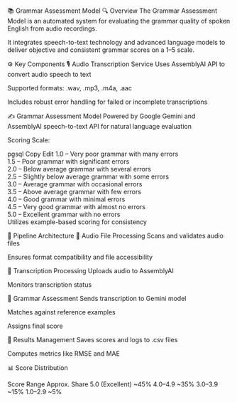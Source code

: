 📚 Grammar Assessment Model
🔍 Overview
The Grammar Assessment Model is an automated system for evaluating the grammar quality of spoken English from audio recordings.

It integrates speech-to-text technology and advanced language models to deliver objective and consistent grammar scores on a 1–5 scale.

⚙️ Key Components
🎙️ Audio Transcription Service
Uses AssemblyAI API to convert audio speech to text

Supported formats: .wav, .mp3, .m4a, .aac

Includes robust error handling for failed or incomplete transcriptions

✍️ Grammar Assessment Model
Powered by Google Gemini and AssemblyAI speech-to-text API for natural language evaluation

Scoring Scale:

pgsql
Copy
Edit
1.0 – Very poor grammar with many errors  
1.5 – Poor grammar with significant errors  
2.0 – Below average grammar with several errors  
2.5 – Slightly below average grammar with some errors  
3.0 – Average grammar with occasional errors  
3.5 – Above average grammar with few errors  
4.0 – Good grammar with minimal errors  
4.5 – Very good grammar with almost no errors  
5.0 – Excellent grammar with no errors  
Utilizes example-based scoring for consistency

🧩 Pipeline Architecture
📂 Audio File Processing
Scans and validates audio files

Ensures format compatibility and file accessibility

🔁 Transcription Processing
Uploads audio to AssemblyAI

Monitors transcription status

🧠 Grammar Assessment
Sends transcription to Gemini model

Matches against reference examples

Assigns final score

💾 Results Management
Saves scores and logs to .csv files

Computes metrics like RMSE and MAE

📊 Score Distribution

Score Range	Approx. Share
5.0 (Excellent)	~45%
4.0–4.9	~35%
3.0–3.9	~15%
1.0–2.9	~5%
